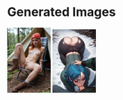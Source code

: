 # Generated Images



<img src="2025_09_16_01_thumb.webp" width="100"/> <img src="2025_09_16_02_thumb.webp" width="100"/>
